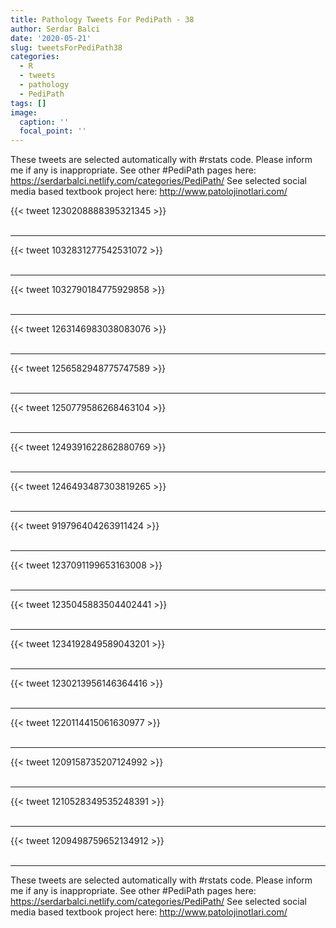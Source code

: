 ```yaml
---
title: Pathology Tweets For PediPath - 38
author: Serdar Balci
date: '2020-05-21'
slug: tweetsForPediPath38
categories:
  - R
  - tweets
  - pathology
  - PediPath
tags: []
image:
  caption: ''
  focal_point: ''
---
```



These tweets are selected automatically with #rstats code. Please inform me if any is inappropriate.
See other #PediPath pages here: https://serdarbalci.netlify.com/categories/PediPath/ 
See selected social media based textbook project here: http://www.patolojinotlari.com/

{{< tweet 1230208888395321345 >}}
<br>
<br>
<hr>
{{< tweet 1032831277542531072 >}}
<br>
<br>
<hr>
{{< tweet 1032790184775929858 >}}
<br>
<br>
<hr>
{{< tweet 1263146983038083076 >}}
<br>
<br>
<hr>
{{< tweet 1256582948775747589 >}}
<br>
<br>
<hr>
{{< tweet 1250779586268463104 >}}
<br>
<br>
<hr>
{{< tweet 1249391622862880769 >}}
<br>
<br>
<hr>
{{< tweet 1246493487303819265 >}}
<br>
<br>
<hr>
{{< tweet 919796404263911424 >}}
<br>
<br>
<hr>
{{< tweet 1237091199653163008 >}}
<br>
<br>
<hr>
{{< tweet 1235045883504402441 >}}
<br>
<br>
<hr>
{{< tweet 1234192849589043201 >}}
<br>
<br>
<hr>
{{< tweet 1230213956146364416 >}}
<br>
<br>
<hr>
{{< tweet 1220114415061630977 >}}
<br>
<br>
<hr>
{{< tweet 1209158735207124992 >}}
<br>
<br>
<hr>
{{< tweet 1210528349535248391 >}}
<br>
<br>
<hr>
{{< tweet 1209498759652134912 >}}
<br>
<br>
<hr>


These tweets are selected automatically with #rstats code. Please inform me if any is inappropriate.
See other #PediPath pages here: https://serdarbalci.netlify.com/categories/PediPath/ 
See selected social media based textbook project here: http://www.patolojinotlari.com/
